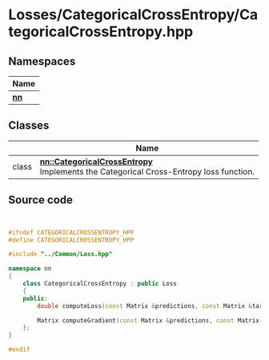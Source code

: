 # Losses/CategoricalCrossEntropy/CategoricalCrossEntropy.hpp



## Namespaces

| Name           |
| -------------- |
| **[nn](../Namespaces/namespacenn.md)**  |

## Classes

|                | Name           |
| -------------- | -------------- |
| class | **[nn::CategoricalCrossEntropy](../Classes/classnn_1_1_categorical_cross_entropy.md)** <br>Implements the Categorical Cross-Entropy loss function.  |




## Source code

```cpp


#ifndef CATEGORICALCROSSENTROPY_HPP
#define CATEGORICALCROSSENTROPY_HPP

#include "../Common/Loss.hpp"

namespace nn
{
    class CategoricalCrossEntropy : public Loss
    {
    public:
        double computeLoss(const Matrix &predictions, const Matrix &targets) override;

        Matrix computeGradient(const Matrix &predictions, const Matrix &targets) override;
    };
}

#endif
```
